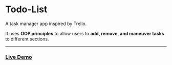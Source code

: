 # Todo-List

A task manager app inspired by Trello.

It uses **OOP principles** to allow users to **add, remove, and maneuver tasks** to different sections.

-----

### [Live Demo](https://huzefazaheer.github.io/todo-list)
